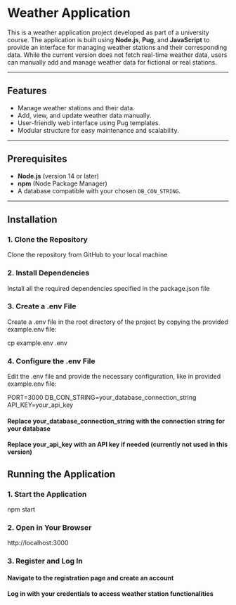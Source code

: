 # Weather Application

This is a weather application project developed as part of a university course. The application is built using **Node.js**, **Pug**, and **JavaScript** to provide an interface for managing weather stations and their corresponding data. While the current version does not fetch real-time weather data, users can manually add and manage weather data for fictional or real stations.

---

## Features
- Manage weather stations and their data.
- Add, view, and update weather data manually.
- User-friendly web interface using Pug templates.
- Modular structure for easy maintenance and scalability.

---

## Prerequisites
- **Node.js** (version 14 or later)
- **npm** (Node Package Manager)
- A database compatible with your chosen `DB_CON_STRING`.

---

## Installation

### 1. Clone the Repository
Clone the repository from GitHub to your local machine

### 2. Install Dependencies
Install all the required dependencies specified in the package.json file

### 3. Create a .env File
Create a .env file in the root directory of the project by copying the provided example.env file:

cp example.env .env

### 4. Configure the .env File
Edit the .env file and provide the necessary configuration, like in provided example.env file:

PORT=3000
DB_CON_STRING=your_database_connection_string
API_KEY=your_api_key

#### Replace your_database_connection_string with the connection string for your database
#### Replace your_api_key with an API key if needed (currently not used in this version)

## Running the Application

### 1. Start the Application
npm start

### 2. Open in Your Browser
http://localhost:3000

### 3. Register and Log In
#### Navigate to the registration page and create an account
#### Log in with your credentials to access weather station functionalities


